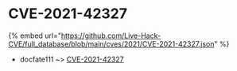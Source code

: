 # CVE-2021-42327
{% embed url="https://github.com/Live-Hack-CVE/full_database/blob/main/cves/2021/CVE-2021-42327.json" %}

* docfate111 ~> [CVE-2021-42327](https://www.alice-snow.ru/2021/database/cve-2021-42327/cve-2021-42327-docfate111)